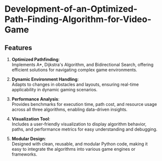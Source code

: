 # Development-of-an-Optimized-Path-Finding-Algorithm-for-Video-Game
## Features
1. **Optimized Pathfinding**:  
   Implements A\*, Dijkstra's Algorithm, and Bidirectional Search, offering efficient solutions for navigating complex game environments.  

2. **Dynamic Environment Handling**:  
   Adapts to changes in obstacles and layouts, ensuring real-time applicability in dynamic gaming scenarios.  

3. **Performance Analysis**:  
   Provides benchmarks for execution time, path cost, and resource usage across all three algorithms, enabling data-driven insights.  

4. **Visualization Tool**:  
   Includes a user-friendly visualization to display algorithm behavior, paths, and performance metrics for easy understanding and debugging.  

5. **Modular Design**:  
   Designed with clean, reusable, and modular Python code, making it easy to integrate the algorithms into various game engines or frameworks.
